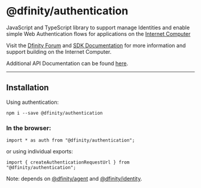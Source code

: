 # @dfinity/authentication

JavaScript and TypeScript library to support manage Identities and enable simple Web Authentication flows for applications on the [Internet Computer](https://dfinity.org/)

Visit the [Dfinity Forum](https://forum.dfinity.org/) and [SDK Documentation](https://sdk.dfinity.org/docs/index.html) for more information and support building on the Internet Computer.

Additional API Documentation can be found [here](https://agent-js.icp.xyz/authentication/index.html).

---

## Installation

Using authentication:

```
npm i --save @dfinity/authentication
```

### In the browser:

```
import * as auth from "@dfinity/authentication";
```

or using individual exports:

```
import { createAuthenticationRequestUrl } from "@dfinity/authentication";
```

Note: depends on [@dfinity/agent](https://www.npmjs.com/package/@dfinity/agent) and
[@dfinity/identity](https://www.npmjs.com/package/@dfinity/identity).

